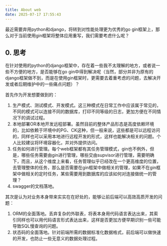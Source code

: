```yaml
---
title: About web
date: 2025-07-17 17:55:43
---
```






最近需要弃用python和django，将转到对性能处理更为优秀的go gin框架上，那么对于当前使用gin框架将整体应用重写，我们需要考虑什么呢？

## 0. 思考

在针对使用的python的django框架中，存在着一些我不太理解的地方，或者说一些不方便的地方，是否能够在go gin中得到解决呢（当然，部分并非为原有的django框架做不到，而是在使用gin框架时，更需要去着重考虑的问题，去解决开发或者后期维护中的一些痛点问题）？

首先作为开发想要做到的：

1. 生产模式、测试模式、开发模式。这三种模式在日常工作中应该属于常见的，不同的模式可以连接不同的数据库，打印不同等级的日志，更加方便在不同情况下的调试过程。
2. 本地部署OR本地开发远程部署。虽然目前的整体产品形态是高度依赖环境的，比如依赖于环境中的PG、CK这种，但一般来说，这些都是可以远程访问的，同样也可以采用本地进行远程开发的形式，这样也能解决相关的问题。个人比较建议将环境容器化，并对外提供访问。
3. 任务如何进行管理。每个web框架都有其任务管理模式，gin也不例外，但是，哪些任务需要由gin进行管理，哪些交由supvisor进行管理，需要明确下，而且，从这个维度上来看，任务管理似乎已经改在一个更高维度的位置，去管理整体的任务，那么是否需要在gin框架中做相关的管理，如果不在gin框架中做相关的定时任务，某些需要用到数据库的应该如何对连接做统一的管理？
4. swagger的文档落地。

其次是认为对业务本身带来实实在在好处的，能够让前后端可以高效高质开发的问题：

1. ORM的全面落地。丢弃复杂的外联表，将表本身用代码语言表达出来，其索引同样也可以用代码语言形式表达出来，这样是否更加方便早期识别一些可能导致SQL慢查询的问题。
2. 状态码的全面落地。针对前端所需的数据标准化数据格式，前后端可以做快速的开发，也防止一些无意义的数据处理过程。





